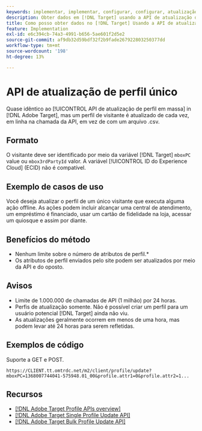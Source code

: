 ```yaml
---
keywords: implementar, implementar, configurar, configurar, atualização de perfil único
description: Obter dados em [!DNL Target] usando a API de atualização de perfil único.
title: Como posso obter dados no [!DNL Target] Usando a API de atualização de perfil único?
feature: Implementation
exl-id: e6c394cb-74a3-4991-b656-5ae601f2d5e2
source-git-commit: af9db32d59bdf32f2b9fade267922803250377dd
workflow-type: tm+mt
source-wordcount: '198'
ht-degree: 13%

---
```


# API de atualização de perfil único

Quase idêntico ao [!UICONTROL API de atualização de perfil em massa] in [!DNL Adobe Target], mas um perfil de visitante é atualizado de cada vez, em linha na chamada da API, em vez de com um arquivo .csv.

## Formato

O visitante deve ser identificado por meio da variável [!DNL Target] `mboxPC` value ou `mbox3rdPartyId` valor. A variável [!UICONTROL ID do Experience Cloud] (ECID) não é compatível.

## Exemplo de casos de uso

Você deseja atualizar o perfil de um único visitante que executa alguma ação offline. As ações podem incluir alcançar uma central de atendimento, um empréstimo é financiado, usar um cartão de fidelidade na loja, acessar um quiosque e assim por diante.

## Benefícios do método

* Nenhum limite sobre o número de atributos de perfil.*
* Os atributos de perfil enviados pelo site podem ser atualizados por meio da API e do oposto.

## Avisos

* Limite de 1.000.000 de chamadas de API (1 milhão) por 24 horas.
* Perfis de atualização somente. Não é possível criar um perfil para um usuário potencial [!DNL Target] ainda não viu.
* As atualizações geralmente ocorrem em menos de uma hora, mas podem levar até 24 horas para serem refletidas.

## Exemplos de código

Suporte a GET e POST. 

```
https://CLIENT.tt.omtrdc.net/m2/client/profile/update?mboxPC=1368007744041-575948.01_00&profile.attr1=0&profile.attr2=1...
```

## Recursos

* [[!DNL Adobe Target Profile APIs overview]](/help/dev/administer/profile-api/profile-api-overview.md)
* [[!DNL Adobe Target Single Profile Update API]](/help/dev/administer/profile-api/profile-single-api.md)
* [[!DNL Adobe Target Bulk Profile Update API]](/help/dev/administer/profile-api/profile-bulk-api.md)
